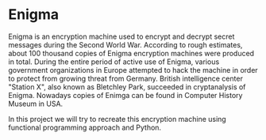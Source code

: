 # Enigma
Enigma is an encryption machine used to encrypt and decrypt secret messages during the Second World War. According to rough estimates, about 100 thousand copies of Enigma encryption machines were produced in total. During the entire period of active use of Enigma, various government organizations in Europe attempted to hack the machine in order to protect from growing threat from Germany. British intelligence center "Station X", also known as Bletchley Park, succeeded in cryptanalysis of Enigma.
Nowadays copies of Enimga can be found in Computer History Museum in USA.

In this project we will try to recreate this encryption machine using functional programming approach and Python.
